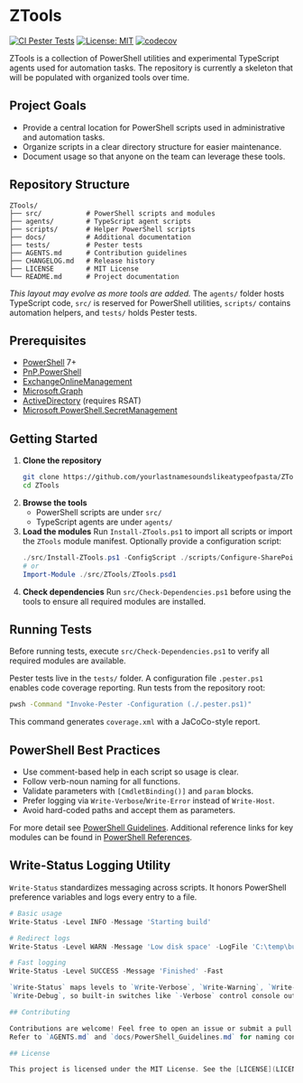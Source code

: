# ZTools
[![CI Pester Tests](https://github.com/yourlastnamesoundslikeatypeofpasta/ZTools/actions/workflows/ci-pester-tests.yml/badge.svg)](https://github.com/yourlastnamesoundslikeatypeofpasta/ZTools/actions/workflows/ci-pester-tests.yml)
[![License: MIT](https://img.shields.io/badge/License-MIT-yellow.svg)](LICENSE)
[![codecov](https://codecov.io/gh/yourlastnamesoundslikeatypeofpasta/ZTools/branch/main/graph/badge.svg)](https://codecov.io/gh/yourlastnamesoundslikeatypeofpasta/ZTools)

ZTools is a collection of PowerShell utilities and experimental TypeScript agents used for automation tasks. The repository is currently a skeleton that will be populated with organized tools over time.

## Project Goals

- Provide a central location for PowerShell scripts used in administrative and automation tasks.
- Organize scripts in a clear directory structure for easier maintenance.
- Document usage so that anyone on the team can leverage these tools.

## Repository Structure

```
ZTools/
├── src/           # PowerShell scripts and modules
├── agents/        # TypeScript agent scripts
├── scripts/       # Helper PowerShell scripts
├── docs/          # Additional documentation
├── tests/         # Pester tests
├── AGENTS.md      # Contribution guidelines
├── CHANGELOG.md   # Release history
├── LICENSE        # MIT License
└── README.md      # Project documentation
```

*This layout may evolve as more tools are added.*
The `agents/` folder hosts TypeScript code, `src/` is reserved for PowerShell utilities, `scripts/` contains automation helpers, and `tests/` holds Pester tests.

## Prerequisites

- [PowerShell](https://github.com/PowerShell/PowerShell) 7+
- [PnP.PowerShell](https://www.powershellgallery.com/packages/PnP.PowerShell)
- [ExchangeOnlineManagement](https://www.powershellgallery.com/packages/ExchangeOnlineManagement)
- [Microsoft.Graph](https://www.powershellgallery.com/packages/Microsoft.Graph)
- [ActiveDirectory](https://www.powershellgallery.com/packages/ActiveDirectory) (requires RSAT)
- [Microsoft.PowerShell.SecretManagement](https://www.powershellgallery.com/packages/Microsoft.PowerShell.SecretManagement)

## Getting Started

1. **Clone the repository**
   ```bash
   git clone https://github.com/yourlastnamesoundslikeatypeofpasta/ZTools.git
   cd ZTools
   ```
2. **Browse the tools**
   - PowerShell scripts are under `src/`
   - TypeScript agents are under `agents/`
3. **Load the modules**
   Run `Install-ZTools.ps1` to import all scripts or import the `ZTools` module manifest. Optionally provide a configuration script:
   ```powershell
   ./src/Install-ZTools.ps1 -ConfigScript ./scripts/Configure-SharePoint.ps1
   # or
   Import-Module ./src/ZTools/ZTools.psd1
   ```
4. **Check dependencies**
   Run `src/Check-Dependencies.ps1` before using the tools to ensure all required modules are installed.

## Running Tests

Before running tests, execute `src/Check-Dependencies.ps1` to verify all required modules are available.

Pester tests live in the `tests/` folder. A configuration file `.pester.ps1`
enables code coverage reporting. Run tests from the repository root:

```bash
pwsh -Command "Invoke-Pester -Configuration (./.pester.ps1)"
```

This command generates `coverage.xml` with a JaCoCo-style report.

## PowerShell Best Practices

- Use comment-based help in each script so usage is clear.
- Follow verb-noun naming for all functions.
- Validate parameters with `[CmdletBinding()]` and `param` blocks.
- Prefer logging via `Write-Verbose`/`Write-Error` instead of `Write-Host`.
- Avoid hard-coded paths and accept them as parameters.

For more detail see [PowerShell Guidelines](docs/PowerShell_Guidelines.md).
Additional reference links for key modules can be found in
[PowerShell References](docs/PowerShell_References.md).

## Write-Status Logging Utility

`Write-Status` standardizes messaging across scripts. It honors PowerShell
preference variables and logs every entry to a file.

```powershell
# Basic usage
Write-Status -Level INFO -Message 'Starting build'

# Redirect logs
Write-Status -Level WARN -Message 'Low disk space' -LogFile 'C:\temp\build.log'

# Fast logging
Write-Status -Level SUCCESS -Message 'Finished' -Fast

`Write-Status` maps levels to `Write-Verbose`, `Write-Warning`, `Write-Error` or
`Write-Debug`, so built-in switches like `-Verbose` control console output.

## Contributing

Contributions are welcome! Feel free to open an issue or submit a pull request with improvements or new scripts. Please include documentation for any new tools.
Refer to `AGENTS.md` and `docs/PowerShell_Guidelines.md` for naming conventions and pipeline support when adding new PowerShell scripts.

## License

This project is licensed under the MIT License. See the [LICENSE](LICENSE) file for details.

